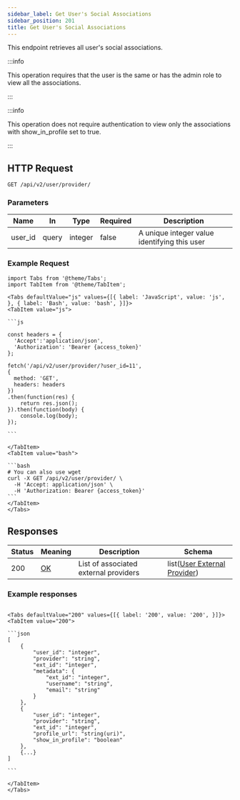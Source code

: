 ```yaml
---
sidebar_label: Get User's Social Associations
sidebar_position: 201
title: Get User's Social Associations
---
```


This endpoint retrieves all user's social associations.

:::info

This operation requires that the user is the same or has the admin role to view all the associations.

:::

:::info

This operation does not require authentication to view only the associations with show_in_profile set to true.

:::

## HTTP Request

`GET /api/v2/user/provider/`

### Parameters

| Name    | In    | Type    | Required | Description                                  |
|---------|-------|---------|----------|----------------------------------------------|
| user_id | query | integer | false    | A unique integer value identifying this user |

### Example Request

````mdx-code-block
import Tabs from '@theme/Tabs';
import TabItem from '@theme/TabItem';

<Tabs defaultValue="js" values={[{ label: 'JavaScript', value: 'js', }, { label: 'Bash', value: 'bash', }]}>
<TabItem value="js">

```js

const headers = {
  'Accept':'application/json',
  'Authorization': 'Bearer {access_token}'
};

fetch('/api/v2/user/provider/?user_id=11',
{
  method: 'GET',
  headers: headers
})
.then(function(res) {
    return res.json();
}).then(function(body) {
    console.log(body);
});

```

</TabItem>
<TabItem value="bash">

```bash
# You can also use wget
curl -X GET /api/v2/user/provider/ \
  -H 'Accept: application/json' \
  -H 'Authorization: Bearer {access_token}'
```
</TabItem>
</Tabs>
````

## Responses

| Status | Meaning                                                 | Description                           | Schema                                                                               |
|--------|---------------------------------------------------------|---------------------------------------|--------------------------------------------------------------------------------------|
| 200    | [OK](https://tools.ietf.org/html/rfc7231#section-6.3.1) | List of associated external providers | list([User External Provider](/docs/apireference/v2/schemas/user_external_provider)) |

### Example responses

````mdx-code-block

<Tabs defaultValue="200" values={[{ label: '200', value: '200', }]}>
<TabItem value="200">

```json
[
    {
        "user_id": "integer",
        "provider": "string",
        "ext_id": "integer",
        "metadata": {
            "ext_id": "integer",
            "username": "string",
            "email": "string"
        }
    },
    {
        "user_id": "integer",
        "provider": "string",
        "ext_id": "integer",
        "profile_url": "string(uri)",
        "show_in_profile": "boolean"
    },
    {...}
]

```

</TabItem>
</Tabs>
````




